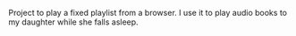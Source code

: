 Project to play a fixed playlist from a browser. I use it to play audio books to my daughter while she falls asleep.
